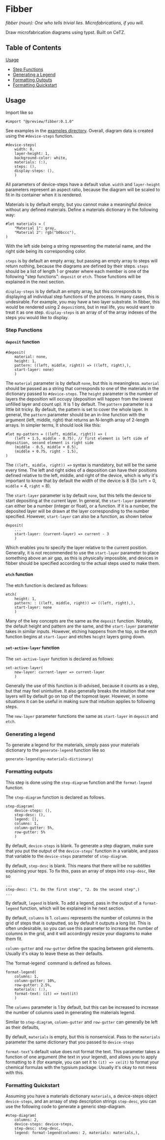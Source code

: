 # Fibber

*fibber (noun): One who tells trivial lies. Microfabrications, if you will.*

Draw microfabrication diagrams using typst. Built on CeTZ.

## Table of Contents
[Usage](#usage)
- [Step Functions](#step-functions)
- [Generating a Legend](#generating-a-legend)
- [Formatting Outputs](#formatting-outputs)
- [Formatting Quickstart](#formatting-quickstart)

## Usage

Import like so
```
#import "@preview/fibber:0.1.0"
```
See examples in the [examples directory](https://github.com/gauthamrmn/fibber/tree/main/0.1.0/examples).
Overall, diagram data is created using the `#device-steps` function.

```
#device-steps(
    width: 8,
    layer-height: 1,
    background-color: white,
    materials: (:),
    steps: (),
    display-steps: (),
    )
```

All parameters of device-steps have a default value. `width` and `layer-height` parameters represent an aspect ratio, because the diagram will be scaled to fit in its container when it is rendered.

Materials is by default empty, but you cannot make a meaningful device without any defined materials.
Define a materials dictionary in the following way:

```
#let materials = (
    "Material 1": gray,
    "Material 2": rgb("b0bccc"),
)
```
With the left side being a string representing the material name, and the right side being its corresponding color.

`steps` is by default an empty array, but passing an empty array to steps will return nothing, because the diagrams are defined by their steps. `steps` should be a list of length 1 or greater where each member is one of the following "step functions": `deposit` or `etch`. Those functions will be explained in the next section.

`display-steps` is by default an empty array, but this corresponds to displaying all individual step functions of the process. In many cases, this is undesirable. For example, you may have a two layer substrate. In fibber, this would be rendered using 2 `deposit`ions, but in real life, you would want to treat it as one step. `display-steps` is an array of of the array indexes of the steps you would like to display.


### Step Functions

#### `deposit` function

```
#deposit(
    material: none,
    height: 1,
    pattern: ((left, middle, right)) => ((left, right),),
    start-layer: none)
    )
```

The `material` parameter is by default `none`, but this is meaningless. `material` should be passed as a string that corresponds to one of the materials in the dictionary passed to `#device-steps`.
The `height` parameter is the number of layers the deposition will occupy (deposition will happen from the lowest unfilled layer and count up). It is 1 by default.
The `pattern` parameter is a little bit tricky. By default, the pattern is set to cover the whole layer. In general, the `pattern` parameter should be an in-line function with the argument (left, middle, right) that returns an N-length array of 2-length arrays. In simpler terms, It should look like this:

```
#let my-pattern = ((left, middle, right)) => (
    (left + 1.5, middle - 0.75), // first element is left side of deposition, second element is right side
    (middle - 0.5, middle + 0.5),
    (middle + 0.75, right - 1.5),
)
```
The `((left, middle, right)) =>` syntax is mandatory, but will be the same every time. The left and right sides of a deposition can have their positions defined relative to the left, middle, and right of the device, which is why it's important to know that by default the width of the device is 8 (So `left` = 0, `middle` = 4, `right` = 8).

The `start-layer` parameter is by default `none`, but this tells the device to start depositing at the current layer. In general, the `start-layer` parameter can either be a number (integer or float), or a function. If it is a number, the deposited layer will be drawn at the layer corresponding to the number specified. However, `start-layer` can also be a function, as shown below

```
deposit(
    ...
    start-layer: (current-layer) => current - 3
    )
```

Which enables you to specify the layer relative to the current position.  Generally, it is not recommended to use the `start-layer` parameter to place something above an air gap, as this is physically impossible, and devices in fibber should be specified according to the actual steps used to make them.

#### `etch` function

The etch function is declared as follows:
```
etch(
    height: 1,
    pattern: : ((left, middle, right)) => ((left, right),),
    start-layer: none
    )
```

Many of the key concepts are the same as the `deposit` function. Notably, the default height and pattern are the same, and the `start-layer` parameter takes in similar inputs. 
However, etching happens from the top, so the etch function begins at `start-layer` and etches `height` layers going down.

#### `set-active-layer` function

The `set-active-layer` function is declared as follows:
```
set-active-layer(
    new-layer: current-layer => current-layer
    )
```

Generally the use of this function is ill-advised, because it counts as a step, but that may feel unintuitive. It also generally breaks the intuition that new layers will by default go on top of the topmost layer. However, in some situations it can be useful in making sure that intuition applies to following steps.

The `new-layer` parameter functions the same as `start-layer` in `deposit` and `etch`.


### Generating a legend

To generate a legend for the materials, simply pass your materials dictionary to the `generate-legend` function like so
```
generate-legend(my-materials-dictionary)
```

### Formatting outputs 

This step is done using the `step-diagram` function and the `format-legend` function.

The `step-diagram` function is declared as follows.
```
step-diagram(
    device-steps: (),
    step-desc: (),
    legend: [],
    columns: 1,
    column-gutter: 5%,
    row-gutter: 5%
    )
```

By default, `device-steps` is blank. To generate a step diagram, make sure that you put the output of the `device-steps`' function in a variable, and pass that variable to the `device-steps` parameter of `step-diagram`. 

By default, `step-desc` is blank. This means that there will be no subtitles explaining your teps. To fix this, pass an array of steps into `step-desc`, like so
```
...
step-desc: ("1. Do the first step", "2. Do the second step",)
...
```

By default, `legend` is blank. To add a legend, pass in the output of a `format-legend` function, which will be explained in he next section.

By default, `columns` is 1. `columns` represents the number of columns in the grid of steps that is outputted, so by default it outputs a long list. This is often undesirable, so you can use this parameter to increase the number of columns in the grid, and it will accordingly resize your diagrams to make them fit.

`column-gutter` and `row-gutter` define the spacing between grid elements. Usually it's okay to leave these as their defaults.

The 'format-legend` command is defined as follows.
```
format-legend(
    columns: 1,
    column-gutter: 10%,
    row-gutter: 2.5%,
    materials: (:),
    format-text: (it) => text(it)
    )
```

The `columns` parameter is 1 by default, but this can be increased to increase the number of columns used in generating the materials legend. 

Similar to `step-diagram`, `column-gutter` and `row-gutter` can generally be left as their defaults,

By default, `materials` is empty, but this is nonsensical. Pass to the `materials` parameter the same dictionary that you passed to `device-steps`

`format-text`'s default value does not format the text. This parameter takes a function of one argument (the text in your legend), and allows you to apply formatting to it (for example, you can set it to `(it) => ce(it)` to format your chemical formulas with the typsium package. Usually it's okay to not mess with this.

### Formatting Quickstart

Assuming you have a materials dictionary `materials`, a device-steps object `device-steps`, and an arraay of step description strings `step-desc`, you can use the following code to generate a generic step-diagram.

```
#step-diagram(
    columns: 2,
    device-steps: device-steps,
    step-desc: step-desc,
    legend: format-legend(columns: 2, materials: materials,),
```

